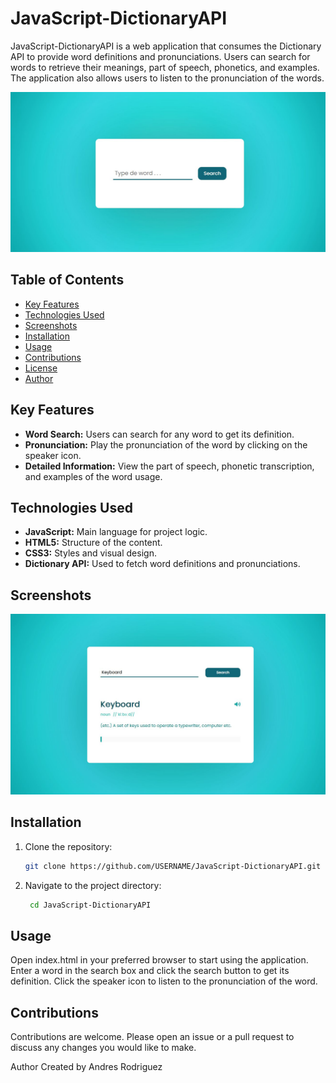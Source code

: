 # JavaScript-DictionaryAPI

JavaScript-DictionaryAPI is a web application that consumes the Dictionary API to provide word definitions and pronunciations. Users can search for words to retrieve their meanings, part of speech, phonetics, and examples. The application also allows users to listen to the pronunciation of the words.

![Screenshot 1](https://github.com/AnndyyRobles/JavaScript-DictionaryAPI/blob/main/imgs/img1.jpg)

## Table of Contents

- [Key Features](#key-features)
- [Technologies Used](#technologies-used)
- [Screenshots](#screenshots)
- [Installation](#installation)
- [Usage](#usage)
- [Contributions](#contributions)
- [License](#license)
- [Author](#author)

## Key Features

- **Word Search:** Users can search for any word to get its definition.
- **Pronunciation:** Play the pronunciation of the word by clicking on the speaker icon.
- **Detailed Information:** View the part of speech, phonetic transcription, and examples of the word usage.

## Technologies Used

- **JavaScript:** Main language for project logic.
- **HTML5:** Structure of the content.
- **CSS3:** Styles and visual design.
- **Dictionary API:** Used to fetch word definitions and pronunciations.

## Screenshots


![Screenshot 2](https://github.com/AnndyyRobles/JavaScript-DictionaryAPI/blob/main/imgs/img2.jpg)

## Installation

1. Clone the repository:
   ```bash
   git clone https://github.com/USERNAME/JavaScript-DictionaryAPI.git
   ```
2. Navigate to the project directory:
   ```bash
    cd JavaScript-DictionaryAPI
   ```
##  Usage
Open index.html in your preferred browser to start using the application.
Enter a word in the search box and click the search button to get its definition.
Click the speaker icon to listen to the pronunciation of the word.

## Contributions
Contributions are welcome. Please open an issue or a pull request to discuss any changes you would like to make.

Author
Created by Andres Rodriguez
